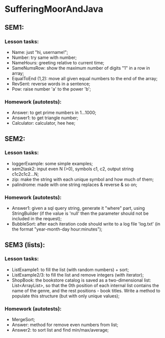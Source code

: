 # SufferingMoorAndJava

## SEM1:
### Lesson tasks:
* Name: just "hi, username!"; 
* Number: try same with number;
* NameHours: greeting relative to current time;
* SameNumsRow: show the maximum number of digits "1" in a row in array;
* EqualToEnd (1,2): move all given equal numbers to the end of the array;
* RevSent: reverse words in a sentence;
* Pow: raise number 'a' to the power 'b';
### Homework (autotests):
* Answer: to get prime numbers in 1...1000; 
* Answer1: to get triangle number;
* Calculator: calculator, hee hee;


## SEM2:
### Lesson tasks: 
* loggerExample: some simple examples;
* sem2task2: input even N (>0), symbols c1, c2, output string c1c2c1c2...N;
* zip: make the string with each unique symbol and how much of them;
* palindrome: made with one string replaces & reverse & so on;
### Homework (autotests):
* Answer1: given a sql query string, generate it "where" part, using StringBuilder
  (if the value is 'null' then the parameter should not be included in the request);
* BubbleSort: after each iteration code should write to a log file 'log.txt'
  (in the format "year-month-day hour:minutes");


## SEM3 (lists):
### Lesson tasks:
* ListExample1: to fill the list (with random numbers) + sort;
* ListExample2/3: to fill the list and remove integers (with iterator);
* ShopBook: the bookstore catalog is saved as a two-dimensional list:
  List<ArrayList<String>>, so that the 0th position of each internal list contains
  the name of the genre, and the rest positions - book titles. Write a method
  to populate this structure (but with only unique values);
### Homework (autotests):
* MergeSort;
* Answer: method for remove even numbers from list;
* Answer2: to sort list and find min/max/average;
